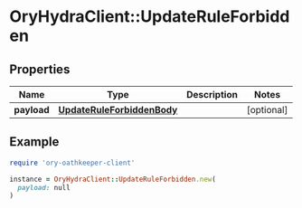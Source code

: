 # OryHydraClient::UpdateRuleForbidden

## Properties

| Name | Type | Description | Notes |
| ---- | ---- | ----------- | ----- |
| **payload** | [**UpdateRuleForbiddenBody**](UpdateRuleForbiddenBody.md) |  | [optional] |

## Example

```ruby
require 'ory-oathkeeper-client'

instance = OryHydraClient::UpdateRuleForbidden.new(
  payload: null
)
```

